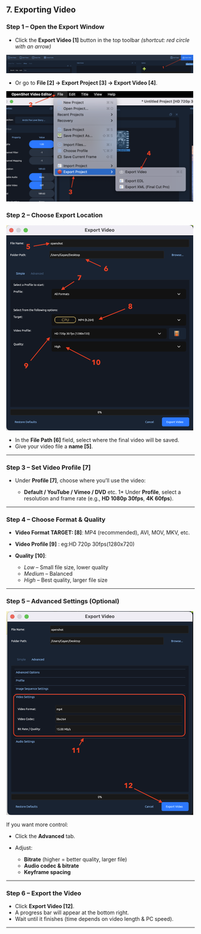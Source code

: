 
## **7. Exporting Video**

### Step 1 – Open the Export Window

* Click the **Export Video  [1]** button in the top toolbar
  *(shortcut: red circle with an arrow)*

<img src="https://raw.githubusercontent.com/LEARN-LK/Openshot/main/img/export-0.1.png" style="width: 500px;">

* Or go to **File [2] → Export Project [3] → Export Video [4]**.

<img src="https://raw.githubusercontent.com/LEARN-LK/Openshot/main/img/export-0.png" style="width: 500px;">


### Step 2 – Choose Export Location

<img src="https://raw.githubusercontent.com/LEARN-LK/Openshot/main/img/export-1.png" style="width: 500px;">

* In the **File Path [6]** field, select where the final video will be saved.
* Give your video file a **name [5]**.

---

### Step 3 – Set Video Profile [7]

* Under **Profile [7]**, choose where you’ll use the video:

  * **Default / YouTube / Vimeo / DVD** etc.
1* Under **Profile**, select a resolution and frame rate (e.g., **HD 1080p 30fps**, **4K 60fps**).

---

### Step 4 – Choose Format & Quality

* **Video Format  TARGET: [8]**: MP4 (recommended), AVI, MOV, MKV, etc.
* **Video Profile [9]** : eg:HD 720p 30fps(1280x720)
* **Quality** **[10]**:

  * *Low* – Small file size, lower quality
  * *Medium* – Balanced
  * *High* – Best quality, larger file size

---

### Step 5 – Advanced Settings (Optional)

<img src="https://raw.githubusercontent.com/LEARN-LK/Openshot/main/img/export-2.png" style="width: 500px;">

If you want more control:

* Click the **Advanced** tab.
* Adjust:

  * **Bitrate** (higher = better quality, larger file)
  * **Audio codec & bitrate**
  * **Keyframe spacing**

---

### Step 6 – Export the Video

* Click **Export Video [12]**.
* A progress bar will appear at the bottom right.
* Wait until it finishes (time depends on video length & PC speed).

---


